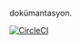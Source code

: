 dokümantasyon.

[![CircleCI](https://circleci.com/gh/ahmetkaramercan/MY_DEMO_APP/tree/main.svg?style=svg)](https://circleci.com/gh/ahmetkaramercan/MY_DEMO_APP/tree/main)